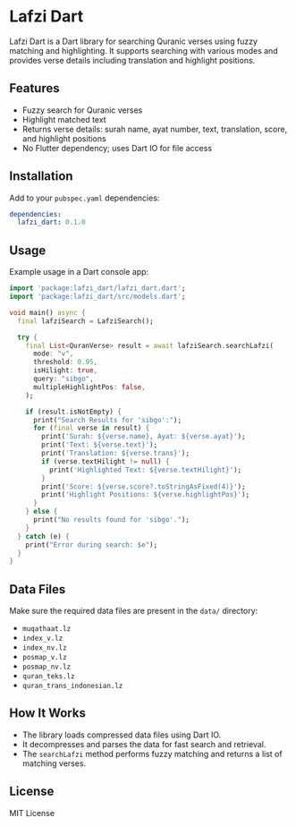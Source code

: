 # Lafzi Dart

Lafzi Dart is a Dart library for searching Quranic verses using fuzzy matching and highlighting. It supports searching with various modes and provides verse details including translation and highlight positions.

## Features

- Fuzzy search for Quranic verses
- Highlight matched text
- Returns verse details: surah name, ayat number, text, translation, score, and highlight positions
- No Flutter dependency; uses Dart IO for file access

## Installation

Add to your `pubspec.yaml` dependencies:

```yaml
dependencies:
  lafzi_dart: 0.1.0
```

## Usage

Example usage in a Dart console app:

```dart
import 'package:lafzi_dart/lafzi_dart.dart';
import 'package:lafzi_dart/src/models.dart';

void main() async {
  final lafziSearch = LafziSearch();

  try {
    final List<QuranVerse> result = await lafziSearch.searchLafzi(
      mode: "v",
      threshold: 0.95,
      isHilight: true,
      query: "sibgo",
      multipleHighlightPos: false,
    );

    if (result.isNotEmpty) {
      print("Search Results for 'sibgo':");
      for (final verse in result) {
        print('Surah: ${verse.name}, Ayat: ${verse.ayat}');
        print('Text: ${verse.text}');
        print('Translation: ${verse.trans}');
        if (verse.textHilight != null) {
          print('Highlighted Text: ${verse.textHilight}');
        }
        print('Score: ${verse.score?.toStringAsFixed(4)}');
        print('Highlight Positions: ${verse.highlightPos}');
      }
    } else {
      print("No results found for 'sibgo'.");
    }
  } catch (e) {
    print("Error during search: $e");
  }
}
```

## Data Files

Make sure the required data files are present in the `data/` directory:

- `muqathaat.lz`
- `index_v.lz`
- `index_nv.lz`
- `posmap_v.lz`
- `posmap_nv.lz`
- `quran_teks.lz`
- `quran_trans_indonesian.lz`

## How It Works

- The library loads compressed data files using Dart IO.
- It decompresses and parses the data for fast search and retrieval.
- The `searchLafzi` method performs fuzzy matching and returns a list of matching verses.

## License

MIT License